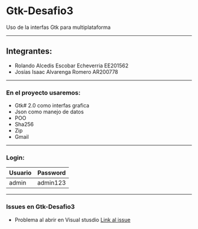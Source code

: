 # Gtk-Desafio3
Uso de la interfas Gtk para multiplataforma
***
## Integrantes:

* Rolando Alcedis Escobar Echeverria  EE201562
* Josías Isaac Alvarenga Romero       AR200778
---
### En el proyecto usaremos: 

* Gtk# 2.0 como interfas grafica
* Json como manejo de datos
* POO
* Sha256
* Zip
* Gmail
---
### Login:
| Usuario       | Password       
| ------------- |:-------------:| 
| admin  | admin123
---

### Issues en Gtk-Desafio3

* Problema al abrir en Visual stusdio [Link al issue](https://github.com/rolandototo/Gtk-Desafio3/issues/1)
